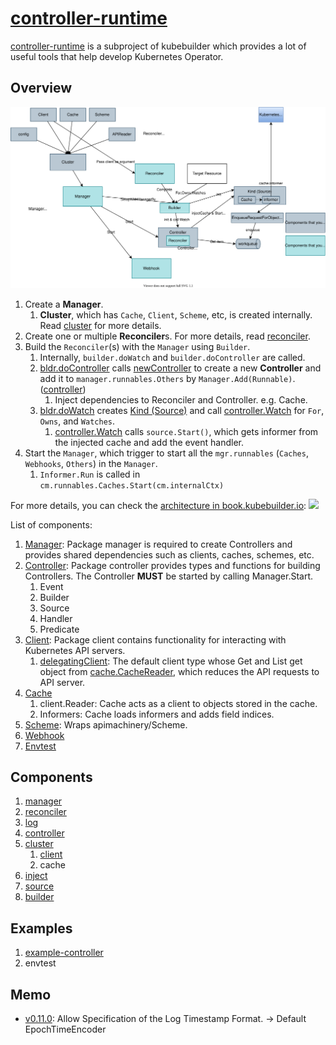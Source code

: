 # [controller-runtime](https://pkg.go.dev/sigs.k8s.io/controller-runtime)

[controller-runtime](https://pkg.go.dev/sigs.k8s.io/controller-runtime) is a subproject of kubebuilder which provides a lot of useful tools that help develop Kubernetes Operator.

## Overview

![](diagram.drawio.svg)

1. Create a **Manager**.
    1. **Cluster**, which has `Cache`, `Client`, `Scheme`, etc, is created internally. Read [cluster](cluster/README.md) for more details.
1. Create one or multiple **Reconciler**s. For more details, read [reconciler](reconciler/README.md).
1. Build the `Reconciler`(s) with the `Manager` using `Builder`.
    1. Internally, `builder.doWatch` and `builder.doController` are called.
    1. [bldr.doController](https://github.com/kubernetes-sigs/controller-runtime/blob/v0.12.3/pkg/builder/controller.go#L279) calls [newController](https://github.com/kubernetes-sigs/controller-runtime/blob/v0.12.3/pkg/controller/controller.go#L88) to create a new **Controller** and add it to `manager.runnables.Others` by `Manager.Add(Runnable)`. ([controller](controller/README.md#how-controller-is-used))
        1. Inject dependencies to Reconciler and Controller. e.g. Cache.
    1. [bldr.doWatch](https://github.com/kubernetes-sigs/controller-runtime/blob/v0.12.3/pkg/builder/controller.go#L220) creates [Kind (Source)](source/README.md#how-source-is-used) and call [controller.Watch](https://github.com/kubernetes-sigs/controller-runtime/blob/v0.12.3/pkg/internal/controller/controller.go#L125) for `For`, `Owns`, and `Watches`.
        1. [controller.Watch](https://github.com/kubernetes-sigs/controller-runtime/blob/v0.12.3/pkg/internal/controller/controller.go#L125) calls `source.Start()`, which gets informer from the injected cache and add the event handler.
1. Start the `Manager`, which trigger to start all the `mgr.runnables` (`Caches`, `Webhooks`, `Others`) in the `Manager`.
    1. `Informer.Run` is called in `cm.runnables.Caches.Start(cm.internalCtx)`

For more details, you can check the [architecture in book.kubebuilder.io](https://book.kubebuilder.io/architecture.html):
![](https://raw.githubusercontent.com/kubernetes-sigs/kubebuilder/master/docs/book/src/kb_concept_diagram.svg)

List of components:

1. [Manager](https://pkg.go.dev/sigs.k8s.io/controller-runtime/pkg/manager): Package manager is required to create Controllers and provides shared dependencies such as clients, caches, schemes, etc.
1. [Controller](https://pkg.go.dev/sigs.k8s.io/controller-runtime/pkg/controller): Package controller provides types and functions for building Controllers. The Controller **MUST** be started by calling Manager.Start.
    1. Event
    1. Builder
    1. Source
    1. Handler
    1. Predicate
1. [Client](https://pkg.go.dev/sigs.k8s.io/controller-runtime/pkg/client): Package client contains functionality for interacting with Kubernetes API servers.
    1. [delegatingClient](https://github.com/kubernetes-sigs/controller-runtime/blob/v0.12.3/pkg/client/split.go#L69): The default client type whose Get and List get object from [cache.CacheReader](https://github.com/kubernetes-sigs/controller-runtime/blob/v0.12.3/pkg/cache/internal/cache_reader.go#L40), which reduces the API requests to API server.
1. [Cache](https://pkg.go.dev/sigs.k8s.io/controller-runtime/pkg/cache)
    1. client.Reader: Cache acts as a client to objects stored in the cache.
    1. Informers: Cache loads informers and adds field indices.
1. [Scheme](https://pkg.go.dev/sigs.k8s.io/controller-runtime/pkg/scheme): Wraps apimachinery/Scheme.
1. [Webhook](https://pkg.go.dev/sigs.k8s.io/controller-runtime/pkg/webhook)
1. [Envtest](https://pkg.go.dev/sigs.k8s.io/controller-runtime/pkg/envtest)

## Components

1. [manager](manager)
1. [reconciler](reconciler)
1. [log](log)
1. [controller](controller)
1. [cluster](cluster)
    1. [client](client)
    1. cache
1. [inject](inject)
1. [source](source)
1. [builder](builder)

## Examples
1. [example-controller](example-controller)
1. envtest

## Memo
- [v0.11.0](https://github.com/kubernetes-sigs/controller-runtime/releases/tag/v0.11.0): Allow Specification of the Log Timestamp Format. -> Default EpochTimeEncoder

